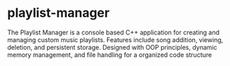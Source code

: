 # playlist-manager
The Playlist Manager is a console based C++ application for creating and managing custom music playlists. Features include song addition, viewing, deletion, and persistent storage. Designed with OOP principles, dynamic memory management, and file handling for a organized code structure
